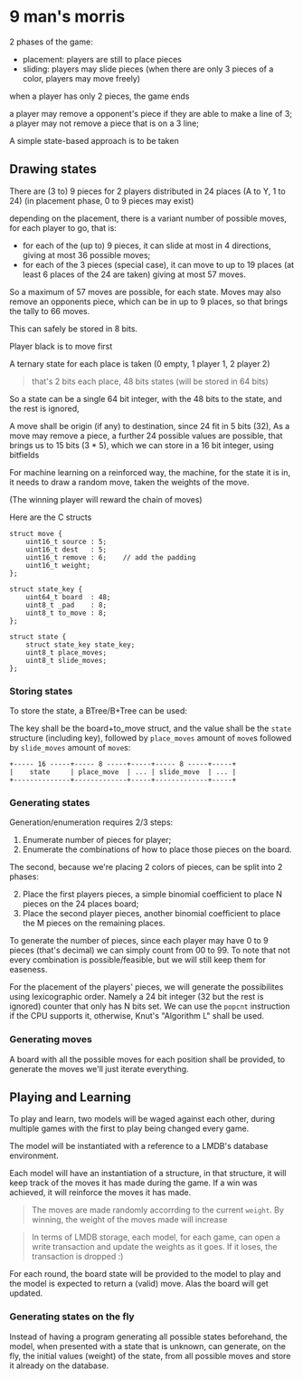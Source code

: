 # 9 man's morris

2 phases of the game:
- placement: players are still to place pieces
- sliding: players may slide pieces (when there are only 3 pieces of a color, players may move freely)

when a player has only 2 pieces, the game ends

a player may remove a opponent's piece if they are able to make a line of 3;
a player may not remove a piece that is on a 3 line;

A simple state-based approach is to be taken

## Drawing states

There are (3 to) 9 pieces for 2 players distributed in 24 places (A to Y, 1 to 24)
(in placement phase, 0 to 9 pieces may exist)

depending on the placement, there is a variant number of possible moves, for each player
to go, that is:

- for each of the (up to) 9 pieces, it can slide at most in 4 directions, giving at most 36 possible moves;
- for each of the 3 pieces (special case), it can move to up to 19 places (at least 6 places of the 24 are taken)
  giving at most 57 moves.

So a maximum of 57 moves are possible, for each state.
Moves may also remove an opponents piece, which can be in up to 9 places,
so that brings the tally to 66 moves.

This can safely be stored in 8 bits.

Player black is to move first

A ternary state for each place is taken (0 empty, 1 player 1, 2 player 2)
> that's 2 bits each place, 48 bits states (will be stored in 64 bits)

So a state can be a single 64 bit integer, with the 48 bits to the state, and the
rest is ignored,

A move shall be origin (if any) to destination, since 24 fit in 5 bits (32),
As a move may remove a piece, a further 24 possible values are possible, that
brings us to 15 bits (3 * 5), which we can store in a 16 bit integer, using bitfields

For machine learning on a reinforced way, the machine, for the state it is in,
it needs to draw a random move, taken the weights of the move.

(The winning player will reward the chain of moves)

Here are the C structs
```
struct move {
	uint16_t source : 5;
	uint16_t dest   : 5;
	uint16_t remove : 6;	// add the padding
	uint16_t weight;
};

struct state_key {
	uint64_t board  : 48;
	uint8_t _pad    : 8;
	uint8_t to_move : 8;
};

struct state {
	struct state_key state_key;
	uint8_t place_moves;
	uint8_t slide_moves;
};
```

### Storing states

To store the state, a BTree/B+Tree can be used:

The key shall be the board+to_move struct, and the value shall be
the `state` structure (including key), followed by `place_moves` amount
of `move`s followed by `slide_moves` amount of `move`s:

```
+----- 16 -----+----- 8 -----+-----+----- 8 -----+-----+
|    state     | place_move  | ... | slide_move  | ... |
+--------------+-------------+-----+-------------+-----+
```

### Generating states

Generation/enumeration requires 2/3 steps:

1. Enumerate number of pieces for player;
2. Enumerate the combinations of how to place those pieces on the board.

The second, because we're placing 2 colors of pieces, can be split into 2 phases:

2. Place the first players pieces, a simple binomial coefficient to place N pieces on the 24 places board;
3. Place the second player pieces, another binomial coefficient to place the M pieces on the remaining places.

To generate the number of pieces, since each player may have 0 to 9 pieces (that's decimal)
we can simply count from 00 to 99. To note that not every combination is possible/feasible,
but we will still keep them for easeness.

For the placement of the players' pieces, we will generate the possibilites using
lexicographic order. Namely a 24 bit integer (32 but the rest is ignored) counter
that only has N bits set. We can use the `popcnt` instruction if the CPU supports it,
otherwise, Knut's "Algorithm L" shall be used.

### Generating moves

A board with all the possible moves for each position shall be provided,
to generate the moves we'll just iterate everything.

## Playing and Learning

To play and learn, two models will be waged against each other, during multiple
games with the first to play being changed every game.

The model will be instantiated with a reference to a LMDB's database environment.

Each model will have an instantiation of a structure, in that structure, it will
keep track of the moves it has made during the game. If a win was achieved,
it will reinforce the moves it has made.

> The moves are made randomly accorrding to the current `weight`.
> By winning, the weight of the moves made will increase

> In terms of LMDB storage, each model, for each game, can open
> a write transaction and update the weights as it goes.
> If it loses, the transaction is dropped :)

For each round, the board state will be provided to the model to play and
the model is expected to return a (valid) move. Alas the board will get updated.

### Generating states on the fly

Instead of having a program generating all possible states beforehand,
the model, when presented with a state that is unknown, can generate,
on the fly, the initial values (weight) of the state, from  all
possible moves and store it already on the database.
